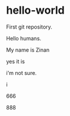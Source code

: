 # hello-world
First git repository.

Hello humans.

My name is Zinan

yes it is

i'm not sure.

i

666

888
